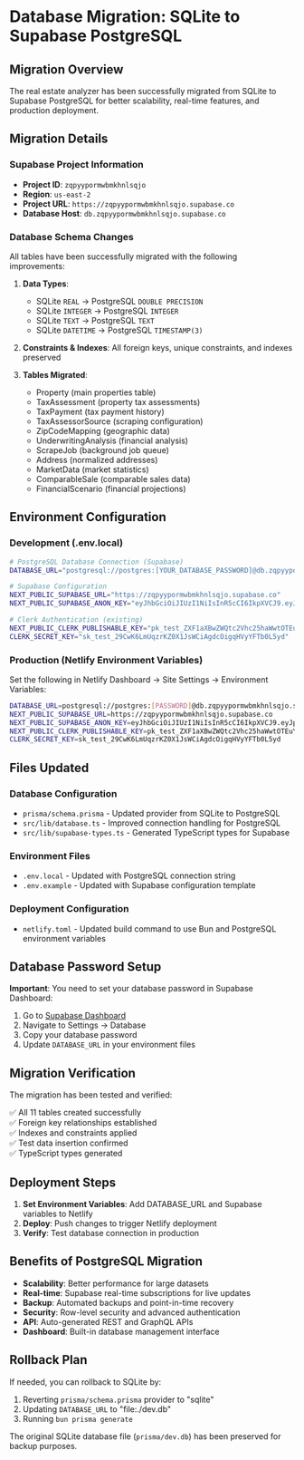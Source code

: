 # Database Migration: SQLite to Supabase PostgreSQL

## Migration Overview

The real estate analyzer has been successfully migrated from SQLite to Supabase PostgreSQL for better scalability, real-time features, and production deployment.

## Migration Details

### Supabase Project Information
- **Project ID**: `zqpyypormwbmkhnlsqjo`
- **Region**: `us-east-2`
- **Project URL**: `https://zqpyypormwbmkhnlsqjo.supabase.co`
- **Database Host**: `db.zqpyypormwbmkhnlsqjo.supabase.co`

### Database Schema Changes

All tables have been successfully migrated with the following improvements:

1. **Data Types**: 
   - SQLite `REAL` → PostgreSQL `DOUBLE PRECISION`
   - SQLite `INTEGER` → PostgreSQL `INTEGER`
   - SQLite `TEXT` → PostgreSQL `TEXT`
   - SQLite `DATETIME` → PostgreSQL `TIMESTAMP(3)`

2. **Constraints & Indexes**: All foreign keys, unique constraints, and indexes preserved

3. **Tables Migrated**:
   - Property (main properties table)
   - TaxAssessment (property tax assessments)
   - TaxPayment (tax payment history)
   - TaxAssessorSource (scraping configuration)
   - ZipCodeMapping (geographic data)
   - UnderwritingAnalysis (financial analysis)
   - ScrapeJob (background job queue)
   - Address (normalized addresses)
   - MarketData (market statistics)
   - ComparableSale (comparable sales data)
   - FinancialScenario (financial projections)

## Environment Configuration

### Development (.env.local)
```bash
# PostgreSQL Database Connection (Supabase)
DATABASE_URL="postgresql://postgres:[YOUR_DATABASE_PASSWORD]@db.zqpyypormwbmkhnlsqjo.supabase.co:5432/postgres"

# Supabase Configuration
NEXT_PUBLIC_SUPABASE_URL="https://zqpyypormwbmkhnlsqjo.supabase.co"
NEXT_PUBLIC_SUPABASE_ANON_KEY="eyJhbGciOiJIUzI1NiIsInR5cCI6IkpXVCJ9.eyJpc3MiOiJzdXBhYmFzZSIsInJlZiI6InpxcHl5cG9ybXdibWtobmxzcWpvIiwicm9sZSI6ImFub24iLCJpYXQiOjE3NDg0NDgxNTAsImV4cCI6MjA2NDAyNDE1MH0.zWVlWA4P14s6-xRC4o252xO1MSPemojPXucDV-b7m3Q"

# Clerk Authentication (existing)
NEXT_PUBLIC_CLERK_PUBLISHABLE_KEY="pk_test_ZXF1aXBwZWQtc2Vhc25haWwtOTEuY2xlcmsuYWNjb3VudHMuZGV2JA"
CLERK_SECRET_KEY="sk_test_29CwK6LmUqzrKZ0X1JsWCiAgdcOigqHVyYFTb0L5yd"
```

### Production (Netlify Environment Variables)
Set the following in Netlify Dashboard → Site Settings → Environment Variables:

```bash
DATABASE_URL=postgresql://postgres:[PASSWORD]@db.zqpyypormwbmkhnlsqjo.supabase.co:5432/postgres
NEXT_PUBLIC_SUPABASE_URL=https://zqpyypormwbmkhnlsqjo.supabase.co
NEXT_PUBLIC_SUPABASE_ANON_KEY=eyJhbGciOiJIUzI1NiIsInR5cCI6IkpXVCJ9.eyJpc3MiOiJzdXBhYmFzZSIsInJlZiI6InpxcHl5cG9ybXdibWtobmxzcWpvIiwicm9sZSI6ImFub24iLCJpYXQiOjE3NDg0NDgxNTAsImV4cCI6MjA2NDAyNDE1MH0.zWVlWA4P14s6-xRC4o252xO1MSPemojPXucDV-b7m3Q
NEXT_PUBLIC_CLERK_PUBLISHABLE_KEY=pk_test_ZXF1aXBwZWQtc2Vhc25haWwtOTEuY2xlcmsuYWNjb3VudHMuZGV2JA
CLERK_SECRET_KEY=sk_test_29CwK6LmUqzrKZ0X1JsWCiAgdcOigqHVyYFTb0L5yd
```

## Files Updated

### Database Configuration
- `prisma/schema.prisma` - Updated provider from SQLite to PostgreSQL
- `src/lib/database.ts` - Improved connection handling for PostgreSQL
- `src/lib/supabase-types.ts` - Generated TypeScript types for Supabase

### Environment Files
- `.env.local` - Updated with PostgreSQL connection string
- `.env.example` - Updated with Supabase configuration template

### Deployment Configuration
- `netlify.toml` - Updated build command to use Bun and PostgreSQL environment variables

## Database Password Setup

**Important**: You need to set your database password in Supabase Dashboard:

1. Go to [Supabase Dashboard](https://app.supabase.com/project/zqpyypormwbmkhnlsqjo/settings/database)
2. Navigate to Settings → Database
3. Copy your database password
4. Update `DATABASE_URL` in your environment files

## Migration Verification

The migration has been tested and verified:

✅ All 11 tables created successfully  
✅ Foreign key relationships established  
✅ Indexes and constraints applied  
✅ Test data insertion confirmed  
✅ TypeScript types generated  

## Deployment Steps

1. **Set Environment Variables**: Add DATABASE_URL and Supabase variables to Netlify
2. **Deploy**: Push changes to trigger Netlify deployment
3. **Verify**: Test database connection in production

## Benefits of PostgreSQL Migration

- **Scalability**: Better performance for large datasets
- **Real-time**: Supabase real-time subscriptions for live updates
- **Backup**: Automated backups and point-in-time recovery
- **Security**: Row-level security and advanced authentication
- **API**: Auto-generated REST and GraphQL APIs
- **Dashboard**: Built-in database management interface

## Rollback Plan

If needed, you can rollback to SQLite by:

1. Reverting `prisma/schema.prisma` provider to "sqlite"
2. Updating `DATABASE_URL` to "file:./dev.db"
3. Running `bun prisma generate`

The original SQLite database file (`prisma/dev.db`) has been preserved for backup purposes.